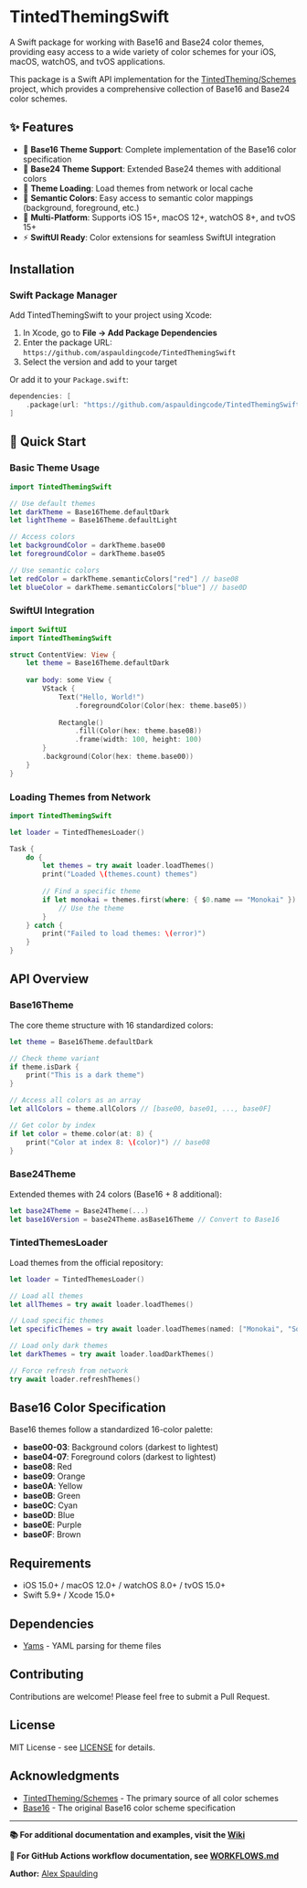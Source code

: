 # TintedThemingSwift

A Swift package for working with Base16 and Base24 color themes, providing easy access to a wide variety of color schemes for your iOS, macOS, watchOS, and tvOS applications.

This package is a Swift API implementation for the [TintedTheming/Schemes](https://github.com/tinted-theming/schemes) project, which provides a comprehensive collection of Base16 and Base24 color schemes.

## ✨ Features

- 🎨 **Base16 Theme Support**: Complete implementation of the Base16 color specification
- 🌈 **Base24 Theme Support**: Extended Base24 themes with additional colors
- 🔄 **Theme Loading**: Load themes from network or local cache
- 🎯 **Semantic Colors**: Easy access to semantic color mappings (background, foreground, etc.)
- 📱 **Multi-Platform**: Supports iOS 15+, macOS 12+, watchOS 8+, and tvOS 15+
- ⚡ **SwiftUI Ready**: Color extensions for seamless SwiftUI integration

## Installation

### Swift Package Manager

Add TintedThemingSwift to your project using Xcode:

1. In Xcode, go to **File → Add Package Dependencies**
2. Enter the package URL: `https://github.com/aspauldingcode/TintedThemingSwift`
3. Select the version and add to your target

Or add it to your `Package.swift`:

```swift
dependencies: [
    .package(url: "https://github.com/aspauldingcode/TintedThemingSwift", from: "1.0.0")
]
```

## 🚀 Quick Start

### Basic Theme Usage

```swift
import TintedThemingSwift

// Use default themes
let darkTheme = Base16Theme.defaultDark
let lightTheme = Base16Theme.defaultLight

// Access colors
let backgroundColor = darkTheme.base00
let foregroundColor = darkTheme.base05

// Use semantic colors
let redColor = darkTheme.semanticColors["red"] // base08
let blueColor = darkTheme.semanticColors["blue"] // base0D
```

### SwiftUI Integration

```swift
import SwiftUI
import TintedThemingSwift

struct ContentView: View {
    let theme = Base16Theme.defaultDark
    
    var body: some View {
        VStack {
            Text("Hello, World!")
                .foregroundColor(Color(hex: theme.base05))
            
            Rectangle()
                .fill(Color(hex: theme.base08))
                .frame(width: 100, height: 100)
        }
        .background(Color(hex: theme.base00))
    }
}
```

### Loading Themes from Network

```swift
import TintedThemingSwift

let loader = TintedThemesLoader()

Task {
    do {
        let themes = try await loader.loadThemes()
        print("Loaded \(themes.count) themes")
        
        // Find a specific theme
        if let monokai = themes.first(where: { $0.name == "Monokai" }) {
            // Use the theme
        }
    } catch {
        print("Failed to load themes: \(error)")
    }
}
```

## API Overview

### Base16Theme

The core theme structure with 16 standardized colors:

```swift
let theme = Base16Theme.defaultDark

// Check theme variant
if theme.isDark {
    print("This is a dark theme")
}

// Access all colors as an array
let allColors = theme.allColors // [base00, base01, ..., base0F]

// Get color by index
if let color = theme.color(at: 8) {
    print("Color at index 8: \(color)") // base08
}
```

### Base24Theme

Extended themes with 24 colors (Base16 + 8 additional):

```swift
let base24Theme = Base24Theme(...)
let base16Version = base24Theme.asBase16Theme // Convert to Base16
```

### TintedThemesLoader

Load themes from the official repository:

```swift
let loader = TintedThemesLoader()

// Load all themes
let allThemes = try await loader.loadThemes()

// Load specific themes
let specificThemes = try await loader.loadThemes(named: ["Monokai", "Solarized Dark"])

// Load only dark themes
let darkThemes = try await loader.loadDarkThemes()

// Force refresh from network
try await loader.refreshThemes()
```

## Base16 Color Specification

Base16 themes follow a standardized 16-color palette:

- **base00-03**: Background colors (darkest to lightest)
- **base04-07**: Foreground colors (darkest to lightest)
- **base08**: Red
- **base09**: Orange
- **base0A**: Yellow
- **base0B**: Green
- **base0C**: Cyan
- **base0D**: Blue
- **base0E**: Purple
- **base0F**: Brown

## Requirements

- iOS 15.0+ / macOS 12.0+ / watchOS 8.0+ / tvOS 15.0+
- Swift 5.9+ / Xcode 15.0+

## Dependencies

- [Yams](https://github.com/jpsim/Yams) - YAML parsing for theme files

## Contributing

Contributions are welcome! Please feel free to submit a Pull Request.

## License

MIT License - see [LICENSE](LICENSE) for details.

## Acknowledgments

- [TintedTheming/Schemes](https://github.com/tinted-theming/schemes) - The primary source of all color schemes
- [Base16](https://github.com/chriskempson/base16) - The original Base16 color scheme specification

---

**📚 For additional documentation and examples, visit the [Wiki](../../wiki/Documentation)**

**🔧 For GitHub Actions workflow documentation, see [WORKFLOWS.md](WORKFLOWS.md)**

**Author:** [Alex Spaulding](https://github.com/aspauldingcode)
